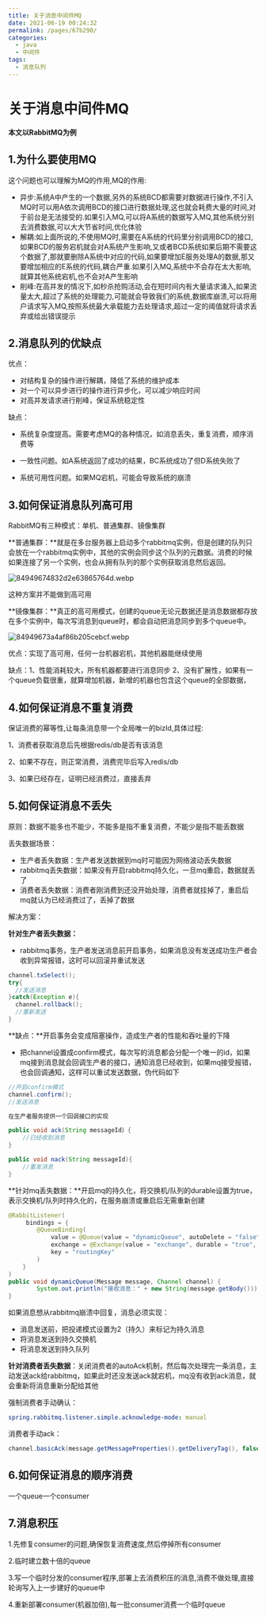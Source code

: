 ```yaml
---
title: 关于消息中间件MQ
date: 2021-06-19 00:24:32
permalink: /pages/67b290/
categories: 
  - java
  - 中间件
tags: 
  - 消息队列
---
```

# 关于消息中间件MQ

**本文以RabbitMQ为例**

## 1.为什么要使用MQ

这个问题也可以理解为MQ的作用,MQ的作用:

- 异步:系统A中产生的一个数据,另外的系统BCD都需要对数据进行操作,不引入MQ时可以用A依次调用BCD的接口进行数据处理,这也就会耗费大量的时间,对于前台是无法接受的.如果引入MQ,可以将A系统的数据写入MQ,其他系统分别去消费数据,可以大大节省时间,优化体验
- 解耦:如上面所说的,不使用MQ时,需要在A系统的代码里分别调用BCD的接口,如果BCD的服务宕机就会对A系统产生影响,又或者BCD系统如果后期不需要这个数据了,那就要删除A系统中对应的代码,如果要增加E服务处理A的数据,那又要增加相应的E系统的代码,耦合严重.如果引入MQ,系统中不会存在太大影响,就算其他系统宕机,也不会对A产生影响
- 削峰:在高并发的情况下,如秒杀抢购活动,会在短时间内有大量请求涌入,如果流量太大,超过了系统的处理能力,可能就会导致我们的系统,数据库崩溃,可以将用户请求写入MQ,按照系统最大承载能力去处理请求,超过一定的阈值就将请求丢弃或给出错误提示



## 2.消息队列的优缺点

优点：

- 对结构复杂的操作进行解耦，降低了系统的维护成本
- 对一个可以异步进行的操作进行异步化，可以减少响应时间
- 对高并发请求进行削峰，保证系统稳定性

缺点：

- 系统复杂度提高。需要考虑MQ的各种情况，如消息丢失，重复消费，顺序消费等

- 一致性问题。如A系统返回了成功的结果，BC系统成功了但D系统失败了
- 系统可用性问题。如果MQ宕机，可能会导致系统的崩溃



## 3.如何保证消息队列高可用

RabbitMQ有三种模式：单机、普通集群、镜像集群

**普通集群：**就是在多台服务器上启动多个rabbitmq实例，但是创建的队列只会放在一个rabbitmq实例中，其他的实例会同步这个队列的元数据。消费的时候如果连接了另一个实例，也会从拥有队列的那个实例获取消息然后返回。

![84949674832d2e63865764d.webp](http://io.storyxc.com/8494967-4832d2e63865764d.webp)

这种方案并不能做到高可用

**镜像集群：**真正的高可用模式，创建的queue无论元数据还是消息数据都存放在多个实例中，每次写消息到queue时，都会自动把消息同步到多个queue中。

![84949673a4af86b205cebcf.webp](http://io.storyxc.com/8494967-3a4af86b205cebcf.webp)

优点：实现了高可用，任何一台机器宕机，其他机器能继续使用

缺点：1、性能消耗较大，所有机器都要进行消息同步  2、没有扩展性，如果有一个queue负载很重，就算增加机器，新增的机器也包含这个queue的全部数据，

## 4.如何保证消息不重复消费

保证消费的幂等性,让每条消息带一个全局唯一的bizId,具体过程:

1、消费者获取消息后先根据redis/db是否有该消息

2、如果不存在，则正常消费，消费完毕后写入redis/db

3、如果已经存在，证明已经消费过，直接丢弃

## 5.如何保证消息不丢失

原则：数据不能多也不能少，不能多是指不重复消费，不能少是指不能丢数据



丢失数据场景：

- 生产者丢失数据：生产者发送数据到mq时可能因为网络波动丢失数据
- rabbitmq丢失数据：如果没有开启rabbitmq持久化，一旦mq重启，数据就丢了
- 消费者丢失数据：消费者刚消费到还没开始处理，消费者就挂掉了，重启后mq就认为已经消费过了，丢掉了数据



解决方案：

**针对生产者丢失数据：**

- rabbitmq事务，生产者发送消息前开启事务，如果消息没有发送成功生产者会收到异常报错，这时可以回滚并重试发送

```java
channel.txSelect();
try{
  //发送消息
}catch(Exception e){
  channel.rollback();
  //重新发送
}
```

**缺点：**开启事务会变成阻塞操作，造成生产者的性能和吞吐量的下降

- 把channel设置成confirm模式，每次写的消息都会分配一个唯一的id，如果mq接到消息就会回调生产者的接口，通知消息已经收到，如果mq接受报错，也会回调通知，这样可以重试发送数据，伪代码如下

```java
//开启confirm模式
channel.confirm();
//发送消息

在生产者服务提供一个回调接口的实现

public void ack(String messageId）{
	//已经收到消息
}

public void nack(String messageId){
    //重发消息
}
```



**针对mq丢失数据：**开启mq的持久化，将交换机/队列的durable设置为true，表示交换机/队列时持久化的，在服务崩溃或重启后无需重新创建

```java
@RabbitListener(
     bindings = {
        @QueueBinding(
            value = @Queue(value = "dynamicQueue", autoDelete = "false", durable = "true"),
            exchange = @Exchange(value = "exchange", durable = "true", type = ExchangeTypes.DIRECT),
            key = "routingKey"
        )
    }
)
public void dynamicQueue(Message message, Channel channel) {
        System.out.println("接收消息：" + new String(message.getBody()));
}
```

如果消息想从rabbitmq崩溃中回复，消息必须实现：

- 消息发送前，把投递模式设置为2（持久）来标记为持久消息
- 将消息发送到持久交换机
- 将消息发送到持久队列



**针对消费者丢失数据**：关闭消费者的autoAck机制，然后每次处理完一条消息，主动发送ack给rabbitmq，如果此时还没发送ack就宕机，mq没有收到ack消息，就会重新将消息重新分配给其他

强制消费者手动确认：

```yml
spring.rabbitmq.listener.simple.acknowledge-mode: manual
```

消费者手动ack：

```java
channel.basicAck(message.getMessageProperties().getDeliveryTag(), false);
```

## 6.如何保证消息的顺序消费

一个queue一个consumer

## 7.消息积压

1.先修复consumer的问题,确保恢复消费速度,然后停掉所有consumer

2.临时建立数十倍的queue

3.写一个临时分发的consumer程序,部署上去消费积压的消息,消费不做处理,直接轮询写入上一步建好的queue中

4.重新部署consumer(机器加倍),每一批consumer消费一个临时queue